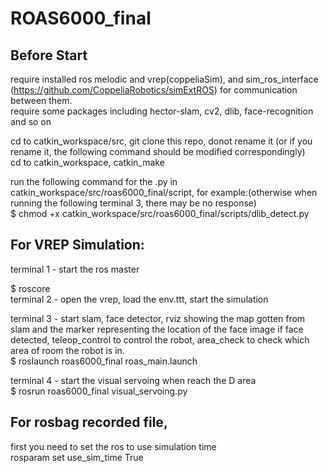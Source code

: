 # ROAS6000_final  
## Before Start
require installed ros melodic and vrep(coppeliaSim), and sim_ros_interface (https://github.com/CoppeliaRobotics/simExtROS) for communication between them.  
require some packages including hector-slam, cv2, dlib, face-recognition and so on 

cd to catkin_workspace/src, git clone this repo, donot rename it (or if you rename it, the following command should be modified correspondingly)  
cd to catkin_workspace, catkin_make  
  
run the following command for the .py in catkin_workspace/src/roas6000_final/script, for example:(otherwise when running the following terminal 3, there may be no response)     
$ chmod +x catkin_workspace/src/roas6000_final/scripts/dlib_detect.py  
  
## For VREP Simulation:  
terminal 1 - start the ros master  
  
$ roscore  
terminal 2 - open the vrep, load the env.ttt, start the simulation  
  
terminal 3 - start slam, face detector, rviz showing the map gotten from slam and the marker representing the location of the face image if face detected, teleop_control to control the robot, area_check to check which area of room the robot is in.  
$ roslaunch roas6000_final roas_main.launch   
  
terminal 4 - start the visual servoing when reach the D area  
$ rosrun roas6000_final visual_servoing.py  
  
## For rosbag recorded file, 
first you need to set the ros to use simulation time  
rosparam set use_sim_time True  
